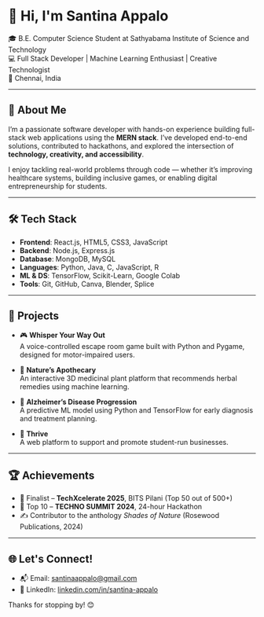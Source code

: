# 👋 Hi, I'm Santina Appalo

🎓 B.E. Computer Science Student at Sathyabama Institute of Science and Technology  
💻 Full Stack Developer | Machine Learning Enthusiast | Creative Technologist  
📍 Chennai, India  

---

## 💼 About Me

I’m a passionate software developer with hands-on experience building full-stack web applications using the **MERN stack**. I’ve developed end-to-end solutions, contributed to hackathons, and explored the intersection of **technology, creativity, and accessibility**.

I enjoy tackling real-world problems through code — whether it’s improving healthcare systems, building inclusive games, or enabling digital entrepreneurship for students.

---

## 🛠️ Tech Stack

- **Frontend**: React.js, HTML5, CSS3, JavaScript  
- **Backend**: Node.js, Express.js  
- **Database**: MongoDB, MySQL  
- **Languages**: Python, Java, C, JavaScript, R  
- **ML & DS**: TensorFlow, Scikit-Learn, Google Colab  
- **Tools**: Git, GitHub, Canva, Blender, Splice

---

## 🚀 Projects

- 🎮 **Whisper Your Way Out**  
  A voice-controlled escape room game built with Python and Pygame, designed for motor-impaired users.

- 🌿 **Nature’s Apothecary**  
  An interactive 3D medicinal plant platform that recommends herbal remedies using machine learning.

- 🧠 **Alzheimer’s Disease Progression**  
  A predictive ML model using Python and TensorFlow for early diagnosis and treatment planning.

- 💼 **Thrive**  
  A web platform to support and promote student-run businesses.


---

## 🏆 Achievements

- 🥇 Finalist – **TechXcelerate 2025**, BITS Pilani (Top 50 out of 500+)
- 🥈 Top 10 – **TECHNO SUMMIT 2024**, 24-hour Hackathon
- ✍️ Contributor to the anthology *Shades of Nature* (Rosewood Publications, 2024)

---

## 🌐 Let's Connect!

- 📬 Email: [santinaappalo@gmail.com](mailto:santinaappalo@gmail.com)  
- 🔗 LinkedIn: [linkedin.com/in/santina-appalo](https://www.linkedin.com/in/santina-appalo) 


Thanks for stopping by! 😊
